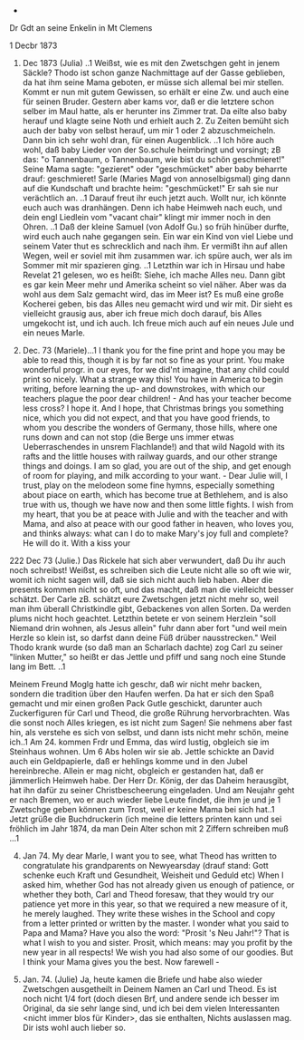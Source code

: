 +
Dr Gdt an seine Enkelin in Mt Clemens

 1 Decbr 1873

1. Dec 1873 (Julia) ..1 Weißst, wie es mit den Zwetschgen geht in jenem Säckle? Thodo ist schon ganze Nachmittage auf der Gasse geblieben, da hat ihm seine Mama geboten, er müsse sich allemal bei mir stellen. Kommt er nun mit gutem Gewissen, so erhält er eine Zw. und auch eine für seinen Bruder. Gestern aber kams vor, daß er die letztere schon selber im Maul hatte, als er herunter ins Zimmer trat. Da eilte also baby herauf und klagte seine Noth und erhielt auch 2. Zu Zeiten bemüht sich auch der baby von selbst herauf, um mir 1 oder 2 abzuschmeicheln. Dann bin ich sehr wohl dran, für einen Augenblick. ..1 Ich höre auch wohl, daß baby Lieder von der So.schule heimbringt und vorsingt; zB das: "o Tannenbaum, o Tannenbaum, wie bist du schön geschmieret!" Seine Mama sagte: "gezieret" oder "geschmücket" aber baby beharrte drauf: geschmieret! Sarle (Maries Magd von annoselbigsmal) ging dann auf die Kundschaft und brachte heim: "geschmücket!" Er sah sie nur verächtlich an. ..1 Darauf freut ihr euch jetzt auch. Wollt nur, ich könnte euch auch was dranhängen. Denn ich habe Heimweh nach euch, und dein engl Liedlein vom "vacant chair" klingt mir immer noch in den Ohren. ..1 Daß der kleine Samuel (von Adolf Gu.) so früh hinüber durfte, wird euch auch nahe gegangen sein. Ein war ein Kind von viel Liebe und seinem Vater thut es schrecklich and nach ihm. Er vermißt ihn auf allen Wegen, weil er soviel mit ihm zusammen war. ich spüre auch, wer als im Sommer mit mir spazieren ging. ..1 Letzthin war ich in Hirsau und habe Revelat 21 gelesen, wo es heißt: Siehe, ich mache Alles neu. Dann gibt es gar kein Meer mehr und Amerika scheint so viel näher. Aber was da wohl aus dem Salz gemacht wird, das im Meer ist? Es muß eine große Kocherei geben, bis das Alles neu gemacht wird und wir mit. Dir sieht es vielleicht grausig aus, aber ich freue mich doch darauf, bis Alles umgekocht ist, und ich auch. Ich freue mich auch auf ein neues Jule und ein neues Marle.

4. Dec. 73 (Mariele)...1 I thank you for the fine print and hope you may be able to read this, though it is by far not so fine as your print. You make wonderful progr. in our eyes, for we did'nt imagine, that any child could print so nicely. What a strange way this! You have in America to begin writing, before learning the up- and downstrokes, with which our teachers plague the poor dear children! - And has your teacher become less cross? I hope it. And I hope, that Christmas brings you something nice, which you did not expect, and that you have good friends, to whom you describe the wonders of Germany, those hills, where one runs down and can not stop (die Berge uns immer etwas Ueberraschendes in unsrem Flachlande!) and that wild Nagold with its rafts and the little houses with railway guards, and our other strange things and doings. I am so glad, you are out of the ship, and get enough of room for playing, and milk according to your want. - Dear Julie will, I trust, play on the melodeon some fine hymns, especially something about piace on earth, which has become true at Bethlehem, and is also true with us, though we have now and then some little fights. I wish from my heart, that you be at peace with Julie and with the teacher and with Mama, and also at peace with our good father in heaven, who loves you, and thinks always: what can I do to make Mary's joy full and complete? He will do it. With a kiss your



222 Dec 73 (Julie.) Das Rickele hat sich aber verwundert, daß Du ihr auch noch schreibst! Weißst, es schreiben sich die Leute nicht alle so oft wie wir, womit ich nicht sagen will, daß sie sich nicht auch lieb haben. Aber die presents kommen nicht so oft, und das macht, daß man die vielleicht besser schätzt. Der Carle zB. schätzt eure Zwetschgen jetzt nicht mehr so, weil man ihm überall Christkindle gibt, Gebackenes von allen Sorten. Da werden plums nicht hoch geachtet. Letzthin betete er von seinem Herzlein "soll Niemand drin wohnen, als Jesus allein" fuhr dann aber fort "und weil mein Herzle so klein ist, so darfst dann deine Füß drüber nausstrecken." Weil Thodo krank wurde (so daß man an Scharlach dachte) zog Carl zu seiner "linken Mutter," so heißt er das Jettle und pfiff und sang noch eine Stunde lang im Bett. ..1

Meinem Freund Moglg hatte ich geschr, daß wir nicht mehr backen, sondern die tradition über den Haufen werfen. Da hat er sich den Spaß gemacht und mir einen großen Pack Gutle geschickt, darunter auch Zuckerfiguren für Carl und Theod, die große Rührung hervorbrachten. Was die sonst noch Alles kriegen, es ist nicht zum Sagen! Sie nehmens aber fast hin, als verstehe es sich von selbst, und dann ists nicht mehr schön, meine ich..1 Am 24. kommen Frdr und Emma, das wird lustig, obgleich sie im Steinhaus wohnen. Um 6 Abs holen wir sie ab. Jettle schickte an David auch ein Geldpapierle, daß er hehlings komme und in den Jubel hereinbreche. Allein er mag nicht, obgleich er gestanden hat, daß er jämmerlich Heimweh habe. Der Herr Dr. König, der das Daheim herausgibt, hat ihn dafür zu seiner Christbescheerung eingeladen. Und am Neujahr geht er nach Bremen, wo er auch wieder liebe Leute findet, die ihm je und je 1 Zwetschge geben können zum Trost, weil er keine Mama bei sich hat..1 Jetzt grüße die Buchdruckerin (ich meine die letters printen kann und sei fröhlich im Jahr 1874, da man Dein Alter schon mit 2 Ziffern schreiben muß ...1



4. Jan 74. My dear Marle, I want you to see, what Theod has written to congratulate his grandparents on Newyearsday (drauf stand: Gott schenke euch Kraft und Gesundheit, Weisheit und Geduld etc) When I asked him, whether God has not already given us enough of patience, or whether they both, Carl and Theod foresaw, that they would try our patience yet more in this year, so that we required a new measure of it, he merely laughed. They write these wishes in the School and copy from a letter printed or written by the master. I wonder what you said to Papa and Mama? Have you also the word: "Prosit 's Neu Jahr!"? That is what I wish to you and sister. Prosit, which means: may you profit by the new year in all respects! We wish you had also some of our goodies. But I think your Mama gives you the best. Now farewell -



8. Jan. 74. (Julie) Ja, heute kamen die Briefe und habe also wieder Zwetschgen ausgetheilt in Deinem Namen an Carl und Theod. Es ist noch nicht 1/4 fort (doch diesen Brf, und andere sende ich besser im Original, da sie sehr lange sind, und ich bei dem vielen Interessanten <nicht immer blos für Kinder>, das sie enthalten, Nichts auslassen mag. Dir ists wohl auch lieber so.
